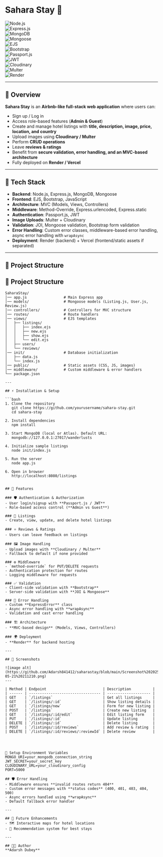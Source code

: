 # Sahara Stay 🏨  

![Node.js](https://img.shields.io/badge/Node.js-339933?style=for-the-badge&logo=node.js&logoColor=white)  
![Express.js](https://img.shields.io/badge/Express.js-000000?style=for-the-badge&logo=express&logoColor=white)  
![MongoDB](https://img.shields.io/badge/MongoDB-4EA94B?style=for-the-badge&logo=mongodb&logoColor=white)  
![Mongoose](https://img.shields.io/badge/Mongoose-800?style=for-the-badge&logo=mongoose&logoColor=white)  
![EJS](https://img.shields.io/badge/EJS-6E4A7E?style=for-the-badge&logo=ejs&logoColor=white)  
![Bootstrap](https://img.shields.io/badge/Bootstrap-563D7C?style=for-the-badge&logo=bootstrap&logoColor=white)  
![Passport.js](https://img.shields.io/badge/Passport.js-34E27A?style=for-the-badge&logo=passport&logoColor=black)  
![JWT](https://img.shields.io/badge/JWT-black?style=for-the-badge&logo=JSON%20web%20tokens)  
![Cloudinary](https://img.shields.io/badge/Cloudinary-4285F4?style=for-the-badge&logo=cloudinary&logoColor=white)  
![Multer](https://img.shields.io/badge/Multer-FFCA28?style=for-the-badge&logo=npm&logoColor=black)  
![Render](https://img.shields.io/badge/Render-46E3B7?style=for-the-badge&logo=render&logoColor=black)  

---

## 📖 Overview  
**Sahara Stay** is an **Airbnb-like full-stack web application** where users can:  
- Sign up / Log in  
- Access role-based features (**Admin & Guest**)  
- Create and manage hotel listings with **title, description, image, price, location, and country**  
- Upload images using **Cloudinary / Multer**  
- Perform **CRUD operations**  
- Leave **reviews & ratings**  
- Benefit from **secure validation, error handling, and an MVC-based architecture**  
- Fully deployed on **Render / Vercel**  

---

## 🚀 Tech Stack  
- **Backend**: Node.js, Express.js, MongoDB, Mongoose  
- **Frontend**: EJS, Bootstrap, JavaScript  
- **Architecture**: MVC (Models, Views, Controllers)  
- **Middleware**: Method-Override, Express.urlencoded, Express.static  
- **Authentication**: Passport.js, JWT  
- **Image Uploads**: Multer + Cloudinary  
- **Validation**: JOI, Mongoose validation, Bootstrap form validation  
- **Error Handling**: Custom error classes, middleware-based error handling, async error handling with `wrapAsync`  
- **Deployment**: Render (backend) + Vercel (frontend/static assets if separated)  

---

## 📂 Project Structure  

## 📂 Project Structure

```plaintext
SaharaStay/
│── app.js                 # Main Express app
│── models/                # Mongoose models (Listing.js, User.js, Review.js)
│── controllers/           # Controllers for MVC structure
│── routes/                # Route handlers
│── views/                 # EJS templates
│   ├── listings/
│   │   ├── index.ejs
│   │   ├── new.ejs
│   │   ├── show.ejs
│   │   └── edit.ejs
│   ├── users/
│   └── reviews/
│── init/                  # Database initialization
│   ├── data.js
│   └── index.js
│── public/                # Static assets (CSS, JS, images)
│── middleware/            # Custom middleware & error handlers
└── package.json

---

## ⚡ Installation & Setup  

```bash
1. Clone the repository
   git clone https://github.com/yourusername/sahara-stay.git
   cd sahara-stay

2. Install dependencies
   npm install

3. Start MongoDB (local or Atlas). Default URL:
   mongodb://127.0.0.1:27017/wanderlusts

4. Initialize sample listings
   node init/index.js

5. Run the server
   node app.js

6. Open in browser
   http://localhost:8080/listings


## 🔑 Features

### 🛡️ Authentication & Authorization
- User login/signup with **Passport.js / JWT**  
- Role-based access control (**Admin vs Guest**)  

### 🏨 Listings
- Create, view, update, and delete hotel listings  

### ⭐ Reviews & Ratings
- Users can leave feedback on listings  

### 🖼️ Image Handling
- Upload images with **Cloudinary / Multer**  
- Fallback to default if none provided  

### ⚙️ Middleware
- `method-override` for PUT/DELETE requests  
- Authentication protection for routes  
- Logging middleware for requests  

### ✅ Validation
- Client-side validation with **Bootstrap**  
- Server-side validation with **JOI & Mongoose**  

### 🚨 Error Handling
- Custom **ExpressError** class  
- Async error handling with **wrapAsync**  
- Validation and cast error handling  

### 🏗️ Architecture
- **MVC-based design** (Models, Views, Controllers)  

### 🌍 Deployment
- **Render** for backend hosting  

---

## 📸 Screenshots

![image alt](https://github.com/Adarsh841412/saharastay/blob/main/Screenshot%202025-05-21%20211210.png)
---

| Method | Endpoint                          | Description          |
| ------ | --------------------------------- | -------------------- |
| GET    | `/listings`                       | Get all listings     |
| GET    | `/listings/:id`                   | Show listing details |
| GET    | `/listings/new`                   | Form for new listing |
| POST   | `/listings`                       | Create new listing   |
| GET    | `/listings/:id/edit`              | Edit listing form    |
| PUT    | `/listings/:id`                   | Update listing       |
| DELETE | `/listings/:id`                   | Delete listing       |
| POST   | `/listings/:id/reviews`           | Add review & rating  |
| DELETE | `/listings/:id/reviews/:reviewId` | Delete review        |




🔑 Setup Environment Variables
MONGO_URI=your_mongodb_connection_string
JWT_SECRET=your_secret_key
CLOUDINARY_URL=your_cloudinary_config
PORT=5000

## 🛡️ Error Handling
- Middleware ensures **invalid routes return 404**  
- Custom error messages with **status codes** (400, 401, 403, 404, 500)  
- Async errors handled using **wrapAsync**  
- Default fallback error handler  

---

## 📌 Future Enhancements
- 🗺️ Interactive maps for hotel locations  
- 🤖 Recommendation system for best stays  

---

## 👨‍💻 Author
**Adarsh Dubey**  








